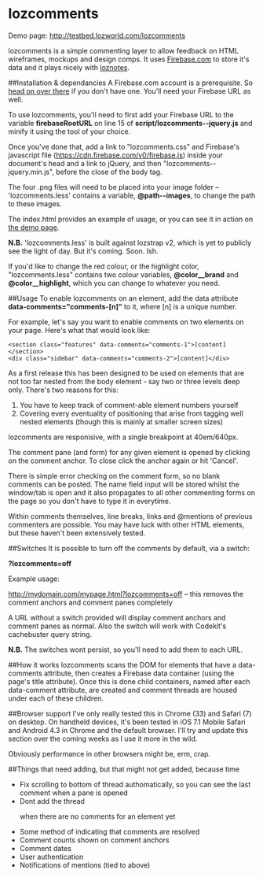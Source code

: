 lozcomments
===========
Demo page: http://testbed.lozworld.com/lozcomments

lozcomments is a simple commenting layer to allow feedback on HTML wireframes, mockups and design comps. It uses [Firebase.com](http://www.firebase.com) to store it's data and it plays nicely with [loznotes](http://github.com/papalozarou/loznotes).

##Installation & dependancies
A Firebase.com account is a prerequisite. So [head on over there](http://www.firebase.com) if you don't have one. You'll need your Firebase URL as well.


To use lozcomments, you'll need to first add your Firebase URL to the variable **firebaseRootURL** on line 15 of **script/lozcomments--jquery.js** and minify it using the tool of your choice.

Once you've done that, add a link to "lozcomments.css" and Firebase's javascript file (https://cdn.firebase.com/v0/firebase.js) inside your document's head and a link to jQuery, and then "lozcomments--jquery.min.js", before the close of the body tag.

The four .png files will need to be placed into your image folder – 'lozcomments.less' contains a variable, **@path--images**, to change the path to these images.

The index.html provides an example of usage, or you can see it in action on [the demo page](http://testbed.lozworld.com/lozcomments).

**N.B.** 'lozcomments.less' is built against lozstrap v2, which is yet to publicly see the light of day. But it's coming. Soon. Ish.

If you'd like to change the red colour, or the highlight color, "lozcomments.less" contains two colour variables, **@color__brand** and **@color__highlight**, which you can change to whatever you need.

##Usage
To enable lozcomments on an element, add the data attribute **data-comments="comments-[n]"** to it, where [n] is a unique number.

For example, let's say you want to enable comments on two elements on your page. Here's what that would look like:

	<section class="features" data-comments="comments-1">[content]</section>
	<div class="sidebar" data-comments="comments-2">[content]</div>

As a first release this has been designed to be used on elements that are not too far nested from the body element - say two or three levels deep only. There's two reasons for this:

1. You have to keep track of comment-able element numbers yourself
2. Covering every eventuality of positioning that arise from tagging well nested elements (though this is mainly at smaller screen sizes)

lozcomments are responisive, with a single breakpoint at 40em/640px.

The comment pane (and form) for any given element is opened by clicking on the comment anchor. To close click the anchor again or hit 'Cancel'.

There is simple error checking on the comment form, so no blank comments can be posted. The name field input will be stored whilst the window/tab is open and it also propagates to all other commenting forms on the page so you don't have to type it in everytime.

Within comments themselves, line breaks, links and @mentions of previous commenters are possible. You may have luck with other HTML elements, but these haven't been extensively tested.

##Switches
It is possible to turn off the comments by default, via a switch:

**?lozcomments=off**

Example usage:

http://mydomain.com/mypage.html?lozcomments=off – this removes the comment anchors and comment panes completely

A URL without a switch provided will display comment anchors and comment panes as normal. Also the switch will work with Codekit's cachebuster query string.

**N.B.** The switches wont persist, so you'll need to add them to each URL.

##How it works
lozcomments scans the DOM for elements that have a data-comments attribute, then creates a Firebase data container (using the page's title attribute). Once this is done child containers, named after each data-comment attribute, are created and comment threads are housed under each of these children.

##Browser support
I've only really tested this in Chrome (33) and Safari (7) on desktop. On handheld devices, it's been tested in iOS 7.1 Mobile Safari and Android 4.3 in Chrome and the default browser. I'll try and update this section over the coming weeks as I use it more in the wild.

Obviously performance in other browsers might be, erm, crap.

##Things that need adding, but that might not get added, because time
* Fix scrolling to bottom of thread authomatically, so you can see the last comment when a pane is opened
* Dont add the thread <dl> when there are no comments for an element yet
* Some method of indicating that comments are resolved
* Comment counts shown on comment anchors
* Comment dates
* User authentication
* Notifications of mentions (tied to above)